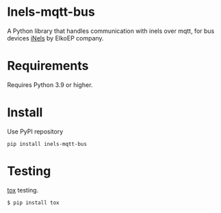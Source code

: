 Inels-mqtt-bus
========
A Python library that handles communication with inels over mqtt, for bus devices
[iNels](https://www.inels.com/) by ElkoEP company.

Requirements
============
Requires Python 3.9 or higher.

Install
=======
Use PyPI repository
```
pip install inels-mqtt-bus
```

Testing
=======
[tox](https://tox.readthedocs.io) testing.

```
$ pip install tox

```
